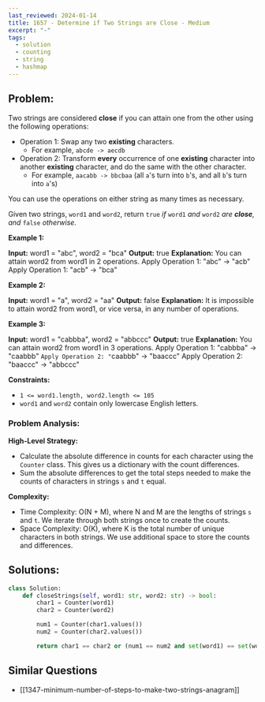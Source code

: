 ```yaml
---
last_reviewed: 2024-01-14
title: 1657 - Determine if Two Strings are Close - Medium
excerpt: "-"
tags:
  - solution
  - counting
  - string
  - hashmap
---
```

## Problem:
Two strings are considered **close** if you can attain one from the other using the following operations:

- Operation 1: Swap any two **existing** characters.
    - For example, `abcde -> aecdb`
- Operation 2: Transform **every** occurrence of one **existing** character into another **existing** character, and do the same with the other character.
    - For example, `aacabb -> bbcbaa` (all `a`'s turn into `b`'s, and all `b`'s turn into `a`'s)

You can use the operations on either string as many times as necessary.

Given two strings, `word1` and `word2`, return `true` _if_ `word1` _and_ `word2` _are **close**, and_ `false` _otherwise._

**Example 1:**

**Input:** word1 = "abc", word2 = "bca"
**Output:** true
**Explanation:** You can attain word2 from word1 in 2 operations.
Apply Operation 1: "abc" -> "acb"
Apply Operation 1: "acb" -> "bca"

**Example 2:**

**Input:** word1 = "a", word2 = "aa"
**Output:** false
**Explanation:** It is impossible to attain word2 from word1, or vice versa, in any number of operations.

**Example 3:**

**Input:** word1 = "cabbba", word2 = "abbccc"
**Output:** true
**Explanation:** You can attain word2 from word1 in 3 operations.
Apply Operation 1: "cabbba" -> "caabbb"
`Apply Operation 2: "`caabbb" -> "baaccc"
Apply Operation 2: "baaccc" -> "abbccc"

**Constraints:**

- `1 <= word1.length, word2.length <= 105`
- `word1` and `word2` contain only lowercase English letters.

### Problem Analysis:
**High-Level Strategy:**

- Calculate the absolute difference in counts for each character using the `Counter` class. This gives us a dictionary with the count differences.
- Sum the absolute differences to get the total steps needed to make the counts of characters in strings `s` and `t` equal.

**Complexity:**

- Time Complexity: O(N + M), where N and M are the lengths of strings `s` and `t`. We iterate through both strings once to create the counts.
- Space Complexity: O(K), where K is the total number of unique characters in both strings. We use additional space to store the counts and differences.

## Solutions:

```python
class Solution:
    def closeStrings(self, word1: str, word2: str) -> bool:
        char1 = Counter(word1)
        char2 = Counter(word2)

        num1 = Counter(char1.values())
        num2 = Counter(char2.values())

        return char1 == char2 or (num1 == num2 and set(word1) == set(word2))
```

## Similar Questions
- [[1347-minimum-number-of-steps-to-make-two-strings-anagram]]